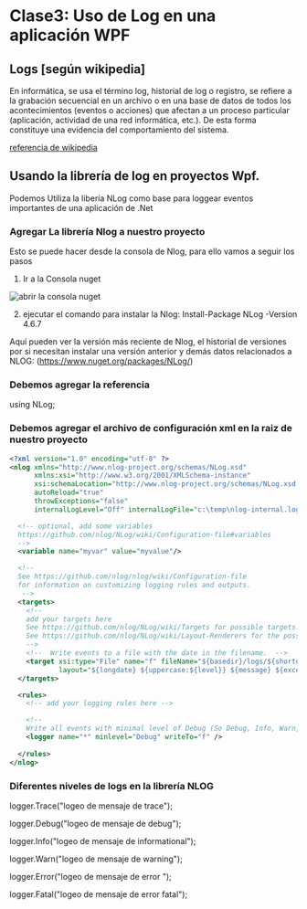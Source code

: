 # Clase3: Uso de Log en una aplicación WPF
## Logs [según wikipedia]

En informática, se usa el término log, historial de log o registro, se refiere a la grabación secuencial en un archivo o en una base de datos de todos los acontecimientos (eventos o acciones) que afectan a un proceso particular (aplicación, actividad de una red informática, etc.). De esta forma constituye una evidencia del comportamiento del sistema.

[referencia de wikipedia](https://es.wikipedia.org/wiki/Log_(inform%C3%A1tica))

## Usando la librería de log en proyectos Wpf.

Podemos Utiliza la libería NLog como base para loggear eventos importantes de una aplicación de .Net 

### Agregar La librería Nlog a nuestro proyecto 

Esto se puede hacer desde la consola de Nlog, para ello vamos a seguir los pasos
1. Ir a la Consola nuget 

![abrir la consola nuget](https://github.com/Spktro/Clase3_UsoLog/blob/master/NugetPackageManager.png)

2. ejecutar el comando para instalar la Nlog: Install-Package NLog -Version 4.6.7 

Aquí pueden ver la versión más reciente de Nlog, el historial de versiones por si necesitan instalar una versión anterior y demás datos relacionados a NLOG: (https://www.nuget.org/packages/NLog/)


### Debemos agregar la referencia 
using NLog;

### Debemos agregar el archivo de configuración xml en la raiz de nuestro proyecto 
```xml
<?xml version="1.0" encoding="utf-8" ?>
<nlog xmlns="http://www.nlog-project.org/schemas/NLog.xsd"
      xmlns:xsi="http://www.w3.org/2001/XMLSchema-instance"
      xsi:schemaLocation="http://www.nlog-project.org/schemas/NLog.xsd NLog.xsd"
      autoReload="true"
      throwExceptions="false"
      internalLogLevel="Off" internalLogFile="c:\temp\nlog-internal.log">

  <!-- optional, add some variables
  https://github.com/nlog/NLog/wiki/Configuration-file#variables
  -->
  <variable name="myvar" value="myvalue"/>

  <!--
  See https://github.com/nlog/nlog/wiki/Configuration-file
  for information on customizing logging rules and outputs.
   -->
  <targets>
    <!--
    add your targets here
    See https://github.com/nlog/NLog/wiki/Targets for possible targets.
    See https://github.com/nlog/NLog/wiki/Layout-Renderers for the possible layout renderers.
    -->
    <!--  Write events to a file with the date in the filename.  -->
    <target xsi:type="File" name="f" fileName="${basedir}/logs/${shortdate}.log"
            layout="${longdate} ${uppercase:${level}} ${message} ${exception}" />   
  </targets>

  <rules>
    <!-- add your logging rules here -->

    <!--
    Write all events with minimal level of Debug (So Debug, Info, Warn, Error and Fatal, but not Trace)  to "f"  -->
    <logger name="*" minlevel="Debug" writeTo="f" />
   
  </rules>
</nlog>

```


### Diferentes niveles de logs en la librería NLOG

logger.Trace("logeo de mensaje de trace");

logger.Debug("logeo de mensaje de debug");

logger.Info("logeo de mensaje de informational");

logger.Warn("logeo de mensaje de warning");

logger.Error("logeo de mensaje de error ");

logger.Fatal("logeo de mensaje de error fatal");


